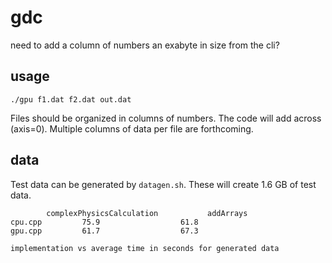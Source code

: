 # gdc

need to add a column of numbers an exabyte in size from the cli?

## usage

	./gpu f1.dat f2.dat out.dat

Files should be organized in columns of numbers. The code will add across (axis=0). Multiple columns of data per file are forthcoming.

## data

Test data can be generated by `datagen.sh`. These will create 1.6 GB of test data.

			complexPhysicsCalculation	        addArrays  
	cpu.cpp 		75.9				  61.8
	gpu.cpp 		61.7				  67.3

	implementation vs average time in seconds for generated data

